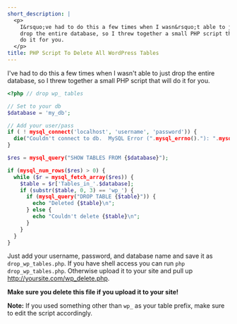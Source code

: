 ```yaml
---
short_description: |
  <p>
    I&rsquo;ve had to do this a few times when I wasn&rsquo;t able to just
    drop the entire database, so I threw together a small PHP script that will
    do it for you.
  </p>
title: PHP Script To Delete All WordPress Tables
---
```


I've had to do this a few times when I wasn't able to just drop the entire
database, so I threw together a small PHP script that will do it for you.

```php
<?php // drop wp_ tables

// Set to your db
$database = 'my_db';

// Add your user/pass
if ( ! mysql_connect('localhost', 'username', 'password')) {
  die("Couldn't connect to db.  MySQL Error (".mysql_errno()."): ".mysql_error());
}

$res = mysql_query("SHOW TABLES FROM {$database}");

if (mysql_num_rows($res) > 0) {
  while ($r = mysql_fetch_array($res)) {
    $table = $r['Tables_in_'.$database];
    if (substr($table, 0, 3) == 'wp_') {
      if (mysql_query("DROP TABLE {$table}")) {
        echo "Deleted {$table}\n";
      } else {
        echo "Couldn't delete {$table}\n";
      }
    }
  }
}
```

Just add your username, password, and database name and save it as
`drop_wp_tables.php`. If you have shell access you can run
`php drop_wp_tables.php`. Otherwise upload it to your site and pull up
http://yoursite.com/wp_delete.php.

**Make sure you delete this file if you upload it to your site!**

**Note:** If you used something other than `wp_` as your table prefix, make sure
to edit the script accordingly.
